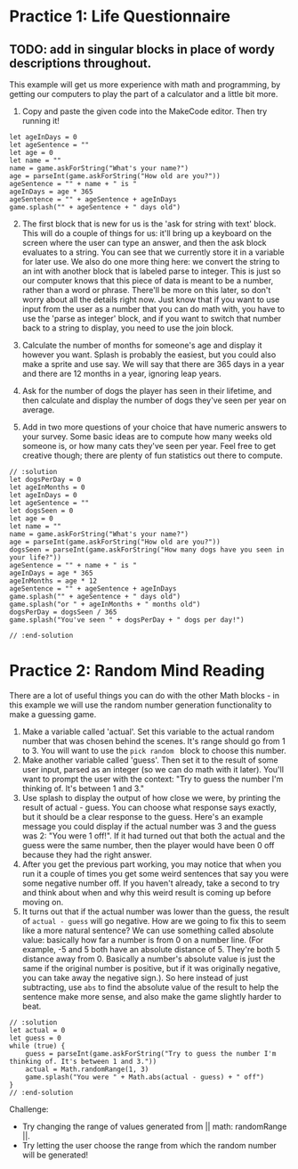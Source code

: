 # Practice 1: Life Questionnaire

## TODO: add in singular blocks in place of wordy descriptions throughout.

This example will get us more experience with math and programming, by getting our computers to play the part of a calculator and a little bit more.

1. Copy and paste the given code into the MakeCode editor. Then try running it!

```blocks
let ageInDays = 0
let ageSentence = ""
let age = 0
let name = ""
name = game.askForString("What's your name?")
age = parseInt(game.askForString("How old are you?"))
ageSentence = "" + name + " is "
ageInDays = age * 365
ageSentence = "" + ageSentence + ageInDays
game.splash("" + ageSentence + " days old")
```

2. The first block that is new for us is the 'ask for string with text' block. This will do a couple of things for us: it'll bring up a keyboard on the screen where the user can type an answer, and then the ask block evaluates to a string. You can see that we currently store it in a variable for later use. We also do one more thing here: we convert the string to an int with another block that is labeled parse to integer. This is just so our computer knows that this piece of data is meant to be a number, rather than a word or phrase. There'll be more on this later, so don't worry about all the details right now. Just know that if you want to use input from the user as a number that you can do math with, you have to use the 'parse as integer' block, and if you want to switch that number back to a string to display, you need to use the join block.

3. Calculate the number of months for someone's age and display it however you want. Splash is probably the easiest, but you could also make a sprite and use say. We will say that there are 365 days in a year and there are 12 months in a year, ignoring leap years.

4. Ask for the number of dogs the player has seen in their lifetime, and then calculate and display the number of dogs they've seen per year on average.

5. Add in two more questions of your choice that have numeric answers to your survey. Some basic ideas are to compute how many weeks old someone is, or how many cats they've seen per year. Feel free to get creative though; there are plenty of fun statistics out there to compute.

```blocks
// :solution
let dogsPerDay = 0
let ageInMonths = 0
let ageInDays = 0
let ageSentence = ""
let dogsSeen = 0
let age = 0
let name = ""
name = game.askForString("What's your name?")
age = parseInt(game.askForString("How old are you?"))
dogsSeen = parseInt(game.askForString("How many dogs have you seen in your life?"))
ageSentence = "" + name + " is "
ageInDays = age * 365
ageInMonths = age * 12
ageSentence = "" + ageSentence + ageInDays
game.splash("" + ageSentence + " days old")
game.splash("or " + ageInMonths + " months old")
dogsPerDay = dogsSeen / 365
game.splash("You've seen " + dogsPerDay + " dogs per day!")

// :end-solution
```

# Practice 2: Random Mind Reading

There are a lot of useful things you can do with the other Math blocks - in this example we will use the random number generation functionality to make a guessing game.

1. Make a variable called 'actual'.  Set this variable to the actual random number that was chosen behind the scenes. It's range should go from 1 to 3. You will want to use the `pick random ` block to choose this number.
2. Make another variable called 'guess'. Then set it to the result of some user input, parsed as an integer (so we can do math with it later). You'll want to prompt the user with the context: "Try to guess the number I'm thinking of. It's between 1 and 3."
3. Use splash to display the output of how close we were, by printing the result of actual - guess.  You can choose what response says exactly, but it should be a clear response to the guess. Here's an example message you could display if the actual number was 3 and the guess was 2: "You were 1 off!". If it had turned out that both the actual and the guess were the same number, then the player would have been 0 off because they had the right answer.
4. After you get the previous part working, you may notice that when you run it a couple of times you get some weird sentences that say you were some negative number off.  If you haven't already, take a second to try and think about when and why this weird result is coming up before moving on.
5. It turns out that if the actual number was lower than the guess, the result of `actual - guess` will go negative. How are we going to fix this to seem like a more natural sentence? We can use something called absolute value: basically how far a number is from 0 on a number line. (For example, -5 and 5 both have an absolute distance of 5. They're both 5 distance away from 0. Basically a number's absolute value is just the same if the original number is positive, but if it was originally negative, you can take away the negative sign.).  So here instead of just subtracting, use `abs` to find the absolute value of the result to help the sentence make more sense, and also make the game slightly harder to beat.

```blocks
// :solution
let actual = 0
let guess = 0
while (true) {
    guess = parseInt(game.askForString("Try to guess the number I'm thinking of. It's between 1 and 3."))
    actual = Math.randomRange(1, 3)
    game.splash("You were " + Math.abs(actual - guess) + " off")
}
// :end-solution
```

Challenge: 
* Try changing the range of values generated from || math: randomRange ||.
* Try letting the user choose the range from which the random number will be generated!

